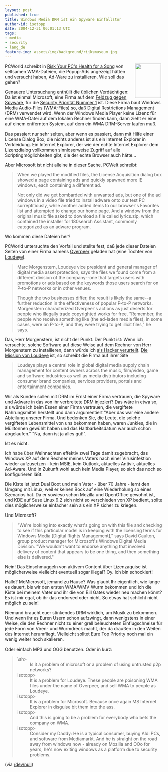 ```yaml
---
layout: post
published: true
title: Windows Media DRM ist ein Spyware Einfallstor
author-id: isotopp
date: 2004-12-31 06:01:13 UTC
tags:
- media
- security
- lang_de
feature-img: assets/img/background/rijksmuseum.jpg
---
```

<img width='83' height='110' border='0' hspace='5' align='right' src='/uploads/ketten.serendipityThumb.jpg' alt='' /> PCWorld schreibt in <a href="http://www.pcworld.com/news/article/0,aid,119016,00.asp">Risk Your PC's Health for a Song</a> von seltsamen WMA-Dateien, die Popup-Ads angezeigt hätten und versucht haben, Ad-Ware zu installieren. Wie soll das gehen?

Genauere Untersuchung enthüllt die üblichen Verdächtigen: Da ist einmal Microsoft, eine Firma auf dem <a href="http://netrn.net/spywareblog/archives/2004/10/03/bill-gates-to-go-after-spyware/">Feldzug gegen Spyware</a>, für die <a href="http://news.com.com/2100-1001-816880.html">Security Priorität Nummer 1</a> ist. Diese Firma baut Windows Media Audio-Files (WMA-Files) so, daß Digital Restrictions Management (DRM) verwendet wird. Wenn der Windows Media Player keine Lizenz für eine WMA-Datei auf dem lokalen Rechner finden kann, dann zieht er eine auf einem entfernten System, auf dem ein WMA DRM-Server laufen muß.

Das passiert nur sehr selten, aber wenn es passiert, dann mit Hilfe einer License Dialog Box, die nichts anderes ist als ein Internet Explorer in Verkleidung. Ein Internet Explorer, der wie der echte Internet Explorer dem Lizenzdialog vollkommen sinnloserweise Zugriff auf alle Scriptingmöglichkeiten gibt, die der echte Browser auch hätte...

Aber Microsoft ist nicht alleine in dieser Sache. PCWelt schreibt:

<blockquote>When we played the modified files, the License Acquisition dialog box showed a page containing ads and quickly spawned more IE windows, each containing a different ad.

Not only did we get bombarded with unwanted ads, but one of the ad windows in a video file tried to install adware onto our test PC surreptitiously, while another added items to our browser's Favorites list and attempted to change our home page. And a window from the original music file asked to download a file called lyrics.zip, which contained the installer for 180search Assistant, commonly categorized as an adware program.</blockquote> Wo kommen diese Dateien her?

PCWorld untersuchte den Vorfall und stellte fest, daß jede dieser Dateien Seiten von einer Firma namens <a href="http://www.overpeer.com">Overpeer</a> geladen hat (eine Tochter von <a href="http://www.loudeye.com">Loudeye</a>). <blockquote>Marc Morgenstern, Loudeye vice president and general manager of digital media asset protection, says the files we found come from a different division of the company--one that targets users with promotions or ads based on the keywords those users search for on P-to-P networks or in other venues.

Though the two businesses differ, the result is likely the same--a further reduction in the effectiveness of popular P-to-P networks. Morgenstern characterized Overpeer's actions as just deserts for people who illegally trade copyrighted works for free. "Remember, the people who receive something like (the ad-laden media files), in some cases, were on P-to-P, and they were trying to get illicit files," he says.</blockquote> Das, Herr Morgenstern, ist nicht der Punkt. Der Punkt ist: Wenn ich versuchte, solche Software auf diese Weise auf dem Rechner von Herr Morgenstern zu installieren, dann würde ich <a href="http://www.lightlink.com/spacenka/fors/">als Hacker verurteilt</a>. <a href="http://www.loudeye.com/common/aboutus/companyoverview.asp">Die Mission von Loudeye</a> ist, so schreibt die Firma auf ihrer Site <blockquote>Loudeye plays a central role in global digital media supply chain management for content owners across the music, film/video, game and software industries as well as media distributors including consumer brand companies, services providers, portals and entertainment companies.</blockquote> Wir als Kunden sollen mit DRM im Ernst einer Firma vertrauen, die Spyware und Adware in das von ihr verbreitete DRM injeziert? Das wäre in etwa so, als würde ich beim Essen einer Firma vertrauen, die vergiftete Nahrungsmittel herstellt und dann argumentiert "Aber das war eine andere Abteilung unserer Firma. Und bedenken Sie, die Leute, die solche vergifteten Lebensmittel von uns bekommen haben, waren Junkies, die in Mülltonnen gewühlt haben und das Haltbarkeitsdatum war auch schon abgelaufen." "Na, dann ist ja alles gut!".

Ist es nicht.

Ich habe über Weihnachten effektiv zwei Tage damit zugebracht, das Windows XP auf dem Rechner meines Vaters nach einer Virusinfektion wieder aufzusetzen - kein MSIE, kein Outlook, aktuelles Antivir, aktuelles Ad-Aware. Und in Zukunft wohl auch kein Media Player, so sich das noch so konfigurieren läßt.

Die Kiste ist jetzt Dual Boot und mein Vater - über 70 Jahre - lernt den Umgang mit Linux, weil er keinen Bock auf eine Wiederholung so eines Szenarios hat. Da er sowieso schon Mozilla und OpenOffice gewohnt ist, und KDE auf Suse Linux 9.2 sich nicht so verschieden von XP bedient, sollte dies möglicherweise einfacher sein als ein XP sicher zu kriegen.

Und Microsoft? <blockquote>"We're looking into exactly what's going on with this file and checking to see if this particular model is in keeping with the licensing terms for Windows Media [Digital Rights Management]," says David Caulton, group product manager for Microsoft's Windows Digital Media Division. "We wouldn't want to endorse anything that involved delivery of content that appears to be one thing, and then something else is delivered."</blockquote> Nein! Das Einschmuggeln von aktivem Content über Lizenzaquise ist möglicherweise vielleicht eventuell sogar illegal? Oy. Ich bin schockiert!

Hallo? McMicrosoft, jemand zu Hause? Was glaubt Ihr eigentlich, wie lange es dauert, bis wir den ersten WMA/WMV-Wurm bekommen und ich die Kiste bei meinem Vater und ihr die von Bill Gates wieder neu machen könnt? Es ist mir egal, ob ihr das endorsed oder nicht. So etwas hat schlicht nicht möglich zu sein! 

Niemand braucht euer stinkendes DRM wirklich, um Musik zu bekommen. Und wenn ihr es Euren Usern schon aufzwingt, dann wenigstens in einer Weise, die den Rechner nicht zu einer grell beleuchteten Einflugschneise für jede Form von Viren- und Wurmdreck macht, der da draußen in den Weiten des Internet herumfliegt. Vielleicht solltet Eure Top Priority noch mal ein wenig weiter hoch skalieren.

Oder einfach MP3 und OGG benutzen. Oder in kurz:

<blockquote><dl><dt>\sh></dt><dd>Is it a problem of microsoft or a problem of using untrusted p2p networks?</dd>
<dt>isotopp></dt><dd>It is a problem for Loudeye. These people are poisoning WMA files under the name of Overpeer, and sell WMA to people as Loudeye.</dd>
<dt>isotopp></dt><dd>It is a problem for Microsoft. Because once again MS Internet Explorer in                disguise bit them into the ass.</dd>
<dt>isotopp></dt><dd>And this is going to be a problem for everybody who bets the company on WMA.</dd>
<dt>isotopp></dt><dd>Consider my Daddy: He is a typical consumer, buying Aldi PCs, and software from Mediamarkt. And he is straight on the road away from windows now - already on Mozilla and OOo for years, he's now exiting windows as a platform due to security problems.</dd></blockquote>(via <a href="http://dev.null.org/">/dev/null</a>)
